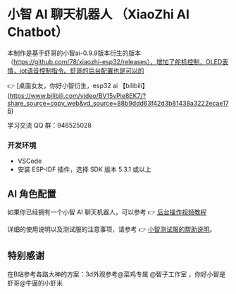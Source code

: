 # 小智 AI 聊天机器人 （XiaoZhi AI Chatbot）

本制作是基于虾哥的小智ai-0.9.9版本衍生的版本（https://github.com/78/xiaozhi-esp32/releases），增加了舵机控制，OLED表情，iot语音控制指令。虾哥的后台配置也是可以的

👉 [桌面女友，你好小智衍生，esp32 ai 【bilibili】(https://www.bilibili.com/video/BV15vPie8EK7/?share_source=copy_web&vd_source=88b9ddd63f42d3b81438a3222ecae176)

学习交流 QQ 群：948525028

### 开发环境

- VSCode
- 安装 ESP-IDF 插件，选择 SDK 版本 5.3.1 或以上

## AI 角色配置

如果你已经拥有一个小智 AI 聊天机器人，可以参考 👉 [后台操作视频教程](https://www.bilibili.com/video/BV1jUCUY2EKM/)

详细的使用说明以及测试服的注意事项，请参考 👉 [小智测试服的帮助说明](https://xiaozhi.me/help)。

## 特别感谢

在B站参考各路大神的方案：3d外观参考@菜鸡专属 @智子工作室 ，你好小智是虾哥@牛逼的小虾米


